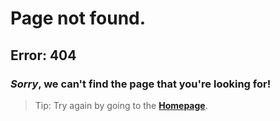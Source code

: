# Page not found.

## Error: 404

### *Sorry*, we can't find the page that you're looking for!

> Tip: Try again by going to the [**Homepage**](https://daqhris.com).
